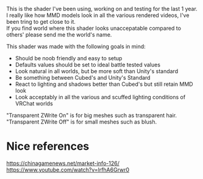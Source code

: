

This is the shader I've been using, working on and testing for the last 1 year.<br>
I really like how MMD models look in all the various rendered videos, I've been tring to get close to it.<br>
If you find world where this shader looks unaccepatable compared to others' please send me the world's name.<br>

This shader was made with the following goals in mind:
- Should be noob friendly and easy to setup
- Defaults values should be set to ideal battle tested values
- Look natural in all worlds, but be more soft than Unity's standard
- Be something between Cubed's and Unity's Standard
- React to lighting and shadows better than Cubed's but still retain MMD look
- Look acceptably in all the various and scuffed lighting conditions of VRChat worlds

"Transparent ZWrite On" is for big meshes such as transparent hair.<br>
"Transparent ZWrite Off" is for small meshes such as blush.



# Nice references
https://chinagamenews.net/market-info-126/
https://www.youtube.com/watch?v=lrfhA6Grwr0